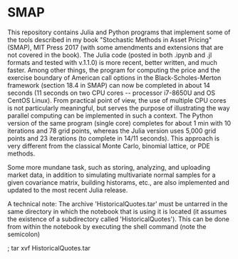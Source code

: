 # SMAP
This repository contains Julia and Python programs that implement some of the tools described in my book "Stochastic Methods in Asset Pricing" (SMAP), MIT Press 2017 (with some amendments and extensions that are not covered in the book). The Julia code (posted in both .ipynb and .jl formats and tested with v.1.1.0) is more recent, better written, and much faster. Among other things, the program for computing the price and the exercise boundary of American call options in the Black-Scholes-Merton framework (section 18.4 in SMAP) can now be completed in about 14 seconds (11 seconds on two CPU cores -- processor i7-8650U and OS CentOS Linux). From practical point of view, the use of multiple CPU cores is not particularly meaningful, but serves the purpose of illustrating the way parallel computing can be implemented in such a context. The Python version of the same program (single core) completes for about 1 min with 10 iterations and 78 grid points, whereas the Julia version uses 5,000 grid points and 23 iterations (to complete in 14/11 seconds). This approach is very different from the classical Monte Carlo, binomial lattice, or PDE methods.

Some more mundane task, such as storing, analyzing, and uploading market data, in addition to simulating multivariate normal samples for a given covariance matrix, building historams, etc., are also implemented and updated to the most recent Julia release. 

A technical note: The archive 'HistoricalQuotes.tar' must be untarred in the same directory in which the notebook that is using it is located (it assumes the existence of a subdirectory called 'HistoricalQuotes'). This can be done from within the notebook by executing the shell command (note the semicolon)

; tar xvf HistoricalQuotes.tar
